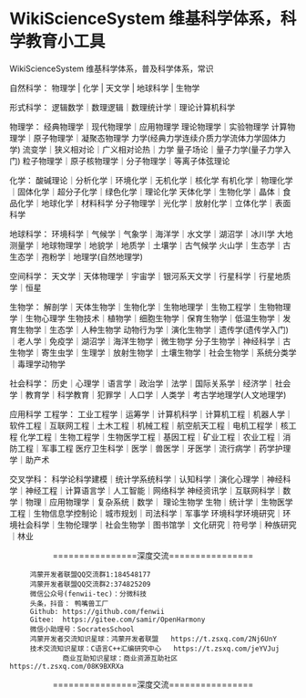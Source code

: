 # WikiScienceSystem  维基科学体系，科学教育小工具
WikiScienceSystem  维基科学体系，普及科学体系，常识

自然科学：
物理学 | 化学 | 天文学 | 地球科学 | 生物学

形式科学：
逻辑数学｜数理逻辑｜数理统计学｜理论计算机科学

物理学：
经典物理学｜现代物理学｜应用物理学
理论物理学｜实验物理学
计算物理学｜原子物理学｜凝聚态物理学
力学(经典力学连续介质力学流体力学固体力学)
流变学｜狭义相对论｜广义相对论热｜力学
量子场论｜量子力学(量子力学入门)
粒子物理学｜原子核物理学｜分子物理学｜等离子体弦理论

化学：
酸碱理论｜分析化学｜环境化学｜无机化学｜核化学
有机化学｜物理化学｜固体化学｜超分子化学｜绿色化学｜理论化学
天体化学｜生物化学｜晶体｜食品化学｜地球化学｜材料科学
分子物理学｜光化学｜放射化学｜立体化学｜表面科学

地球科学：
环境科学｜气候学｜气象学｜海洋学｜水文学｜湖沼学｜冰川学
大地测量学｜地球物理学｜地貌学｜地质学｜土壤学｜古气候学
火山学｜生态学｜古生态学｜孢粉学｜地理学(自然地理学)

空间科学：
天文学｜天体物理学｜宇宙学｜银河系天文学｜行星科学｜行星地质学｜恒星

生物学：
解剖学｜天体生物学｜生物化学｜生物地理学｜生物工程学｜生物物理学｜生物心理学
生物技术｜植物学｜细胞生物学｜保育生物学｜低温生物学｜发育生物学｜生态学｜人种生物学
动物行为学｜演化生物学｜遗传学(遗传学入门)｜老人学｜免疫学｜湖沼学｜海洋生物学｜微生物学
分子生物学｜神经科学｜古生物学｜寄生虫学｜生理学｜放射生物学｜土壤生物学｜社会生物学｜系统分类学｜毒理学动物学

社会科学：
历史｜心理学｜语言学｜政治学｜法学｜国际关系学｜经济学｜社会学｜教育学｜科学教育｜犯罪学｜人口学｜人类学｜考古学地理学(人文地理学)


应用科学
工程学：
工业工程学｜运筹学｜计算机科学｜计算机工程｜机器人学｜软件工程｜互联网工程｜土木工程｜机械工程｜航空航天工程｜电机工程学｜核工程
化学工程｜生物工程学｜生物医学工程｜基因工程｜矿业工程｜农业工程｜消防工程｜军事工程
医疗卫生科学｜医学｜兽医学｜牙医学｜流行病学｜药学护理学｜助产术

交叉学科：
科学论科学建模｜统计学系统科学｜认知科学｜演化心理学｜神经科学｜神经工程｜计算语言学｜人工智能｜网络科学
神经资讯学｜互联网科学｜数学｜物理｜应用物理学｜复杂系统｜数学｜ 理论生物学
生物｜统计学｜生物医学工程｜生物信息学控制论｜城市规划｜司法科学｜军事学
环境科学环境研究｜环境社会科学｜生物伦理学｜社会生物学｜图书馆学｜文化研究｜符号学｜种族研究｜林业




<p align="center">
================深度交流================
</p>

<p align="center">
  
		 鸿蒙开发者联盟QQ交流群1:184548177
		 鸿蒙开发者联盟QQ交流群2:374825209
		 微信公众号(fenwii-tec)：分微科技
		 头条，抖音： 鸭嘴兽工厂
		 Github: https://github.com/fenwii
		 Gitee:  https://gitee.com/samir/OpenHarmony
		 微信小助理号：SocratesSchool
		 鸿蒙开发者交流知识星球：鸿蒙开发者联盟   https://t.zsxq.com/2Nj6UnY 
		 技术交流知识星球：C语言C++汇编研究中心   https://t.zsxq.com/jeYVJuj
                 商业互助知识星球：商业资源互助社区    https://t.zsxq.com/08K9BXRXa
</p>  
<p align="center">
================深度交流================
</p>
